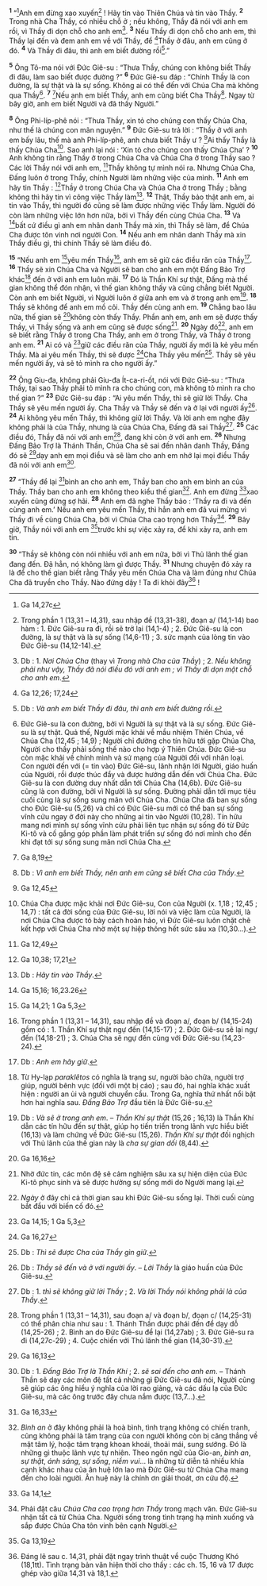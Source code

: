 <sup><b>1</b></sup> “[^1*]Anh em đừng xao xuyến[^1] ! Hãy tin vào Thiên Chúa và tin vào Thầy. <sup><b>2</b></sup> Trong nhà Cha Thầy, có nhiều chỗ ở ; nếu không, Thầy đã nói với anh em rồi, vì Thầy đi dọn chỗ cho anh em[^2]. <sup><b>3</b></sup> Nếu Thầy đi dọn chỗ cho anh em, thì Thầy lại đến và đem anh em về với Thầy, để [^2*]Thầy ở đâu, anh em cũng ở đó. <sup><b>4</b></sup> Và Thầy đi đâu, thì anh em biết đường rồi[^3].”

<sup><b>5</b></sup> Ông Tô-ma nói với Đức Giê-su : “Thưa Thầy, chúng con không biết Thầy đi đâu, làm sao biết được đường ?” <sup><b>6</b></sup> Đức Giê-su đáp : “Chính Thầy là con đường, là sự thật và là sự sống. Không ai có thể đến với Chúa Cha mà không qua Thầy[^4]. <sup><b>7</b></sup> [^3*]Nếu anh em biết Thầy, anh em cũng biết Cha Thầy[^5]. Ngay từ bây giờ, anh em biết Người và đã thấy Người.”

<sup><b>8</b></sup> Ông Phi-líp-phê nói : “Thưa Thầy, xin tỏ cho chúng con thấy Chúa Cha, như thế là chúng con mãn nguyện.” <sup><b>9</b></sup> Đức Giê-su trả lời : “Thầy ở với anh em bấy lâu, thế mà anh Phi-líp-phê, anh chưa biết Thầy ư ? [^4*]Ai thấy Thầy là thấy Chúa Cha[^6]. Sao anh lại nói : ‘Xin tỏ cho chúng con thấy Chúa Cha’ ? <sup><b>10</b></sup> Anh không tin rằng Thầy ở trong Chúa Cha và Chúa Cha ở trong Thầy sao ? Các lời Thầy nói với anh em, [^5*]Thầy không tự mình nói ra. Nhưng Chúa Cha, Đấng luôn ở trong Thầy, chính Người làm những việc của mình. <sup><b>11</b></sup> Anh em hãy tin Thầy : [^6*]Thầy ở trong Chúa Cha và Chúa Cha ở trong Thầy ; bằng không thì hãy tin vì công việc Thầy làm[^7]. <sup><b>12</b></sup> Thật, Thầy bảo thật anh em, ai tin vào Thầy, thì người đó cũng sẽ làm được những việc Thầy làm. Người đó còn làm những việc lớn hơn nữa, bởi vì Thầy đến cùng Chúa Cha. <sup><b>13</b></sup> Và [^7*]bất cứ điều gì anh em nhân danh Thầy mà xin, thì Thầy sẽ làm, để Chúa Cha được tôn vinh nơi người Con. <sup><b>14</b></sup> Nếu anh em nhân danh Thầy mà xin Thầy điều gì, thì chính Thầy sẽ làm điều đó.

<sup><b>15</b></sup> “Nếu anh em [^8*]yêu mến Thầy[^8], anh em sẽ giữ các điều răn của Thầy[^9]. <sup><b>16</b></sup> Thầy sẽ xin Chúa Cha và Người sẽ ban cho anh em một Đấng Bảo Trợ khác[^10] đến ở với anh em luôn mãi. <sup><b>17</b></sup> Đó là Thần Khí sự thật, Đấng mà thế gian không thể đón nhận, vì thế gian không thấy và cũng chẳng biết Người. Còn anh em biết Người, vì Người luôn ở giữa anh em và ở trong anh em[^11]. <sup><b>18</b></sup> Thầy sẽ không để anh em mồ côi. Thầy đến cùng anh em. <sup><b>19</b></sup> Chẳng bao lâu nữa, thế gian sẽ [^9*]không còn thấy Thầy. Phần anh em, anh em sẽ được thấy Thầy, vì Thầy sống và anh em cũng sẽ được sống[^12]. <sup><b>20</b></sup> Ngày đó[^13], anh em sẽ biết rằng Thầy ở trong Cha Thầy, anh em ở trong Thầy, và Thầy ở trong anh em. <sup><b>21</b></sup> Ai có và [^10*]giữ các điều răn của Thầy, người ấy mới là kẻ yêu mến Thầy. Mà ai yêu mến Thầy, thì sẽ được [^11*]Cha Thầy yêu mến[^14]. Thầy sẽ yêu mến người ấy, và sẽ tỏ mình ra cho người ấy.”

<sup><b>22</b></sup> Ông Giu-đa, không phải Giu-đa Ít-ca-ri-ốt, nói với Đức Giê-su : “Thưa Thầy, tại sao Thầy phải tỏ mình ra cho chúng con, mà không tỏ mình ra cho thế gian ?” <sup><b>23</b></sup> Đức Giê-su đáp : “Ai yêu mến Thầy, thì sẽ giữ lời Thầy. Cha Thầy sẽ yêu mến người ấy. Cha Thầy và Thầy sẽ đến và ở lại với người ấy[^15]. <sup><b>24</b></sup> Ai không yêu mến Thầy, thì không giữ lời Thầy. Và lời anh em nghe đây không phải là của Thầy, nhưng là của Chúa Cha, Đấng đã sai Thầy[^16]. <sup><b>25</b></sup> Các điều đó, Thầy đã nói với anh em[^17], đang khi còn ở với anh em. <sup><b>26</b></sup> Nhưng Đấng Bảo Trợ là Thánh Thần, Chúa Cha sẽ sai đến nhân danh Thầy, Đấng đó sẽ [^12*]dạy anh em mọi điều và sẽ làm cho anh em nhớ lại mọi điều Thầy đã nói với anh em[^18].

<sup><b>27</b></sup> “Thầy để lại [^13*]bình an cho anh em, Thầy ban cho anh em bình an của Thầy. Thầy ban cho anh em không theo kiểu thế gian[^19]. Anh em đừng [^14*]xao xuyến cũng đừng sợ hãi. <sup><b>28</b></sup> Anh em đã nghe Thầy bảo : ‘Thầy ra đi và đến cùng anh em.’ Nếu anh em yêu mến Thầy, thì hẳn anh em đã vui mừng vì Thầy đi về cùng Chúa Cha, bởi vì Chúa Cha cao trọng hơn Thầy[^20]. <sup><b>29</b></sup> Bây giờ, Thầy nói với anh em [^15*]trước khi sự việc xảy ra, để khi xảy ra, anh em tin.

<sup><b>30</b></sup> “Thầy sẽ không còn nói nhiều với anh em nữa, bởi vì Thủ lãnh thế gian đang đến. Đã hẳn, nó không làm gì được Thầy. <sup><b>31</b></sup> Nhưng chuyện đó xảy ra là để cho thế gian biết rằng Thầy yêu mến Chúa Cha và làm đúng như Chúa Cha đã truyền cho Thầy. Nào đứng dậy ! Ta đi khỏi đây[^21] !

[^1]: Trong phần 1 (13,31 – l4,31), sau nhập đề (13,31-38), đoạn a/ (14,1-14) bao hàm : 1. Đức Giê-su ra đi, rồi sẽ trở lại (14,1-4) ; 2. Đức Giê-su là con đường, là sự thật và là sự sống (14,6-11) ; 3. sức mạnh của lòng tin vào Đức Giê-su (14,12-14).
[^2]: Db : 1. <i>Nơi Chúa Cha</i> (thay vì <i>Trong nhà Cha của Thầy</i>) ; 2. <i>Nếu không phải như vậy, Thầy đã nói điều đó với anh em ; vì Thầy đi dọn một chỗ cho anh em</i>.
[^3]: Db : <i>Và anh em biết Thầy đi đâu, thì anh em biết đường rồi</i>.
[^4]: Đức Giê-su là con đường, bởi vì Người là sự thật và là sự sống. Đức Giê-su là sự thật. Quả thế, Người mặc khải về mầu nhiệm Thiên Chúa, về Chúa Cha (12,45 ; 14,9) ; Người chỉ đường cho tín hữu tới gặp Chúa Cha, Người cho thấy phải sống thế nào cho hợp ý Thiên Chúa. Đức Giê-su còn mặc khải về chính mình và sứ mạng của Người đối với nhân loại. Con người đến với (= tin vào) Đức Giê-su, lãnh nhận lời Người, giáo huấn của Người, rồi được thúc đẩy và được hướng dẫn đến với Chúa Cha. Đức Giê-su là con đường duy nhất dẫn tới Chúa Cha (14,6b). Đức Giê-su cũng là con đường, bởi vì Người là sự sống. Đường phải dẫn tới mục tiêu cuối cùng là sự sống sung mãn với Chúa Cha. Chúa Cha đã ban sự sống cho Đức Giê-su (5,26) và chỉ có Đức Giê-su mới có thể ban sự sống vĩnh cửu ngay ở đời này cho những ai tin vào Người (10,28). Tín hữu mang nơi mình sự sống vĩnh cửu phải liên tục nhận sự sống đó từ Đức Ki-tô và cố gắng góp phần làm phát triển sự sống đó nơi mình cho đến khi đạt tới sự sống sung mãn nơi Chúa Cha.
[^5]: Db : <i>Vì anh em biết Thầy, nên anh em cũng sẽ biết Cha của Thầy</i>.
[^6]: Chúa Cha được mặc khải nơi Đức Giê-su, Con của Người (x. 1,18 ; 12,45 ; 14,7) : tất cả đời sống của Đức Giê-su, lời nói và việc làm của Người, là nơi Chúa Cha được tỏ bày cách hoàn hảo, vì Đức Giê-su luôn chặt chẽ kết hợp với Chúa Cha nhờ một sự hiệp thông hết sức sâu xa (10,30...).
[^7]: Db : <i>Hãy tin vào Thầy</i>.
[^8]: Trong phần 1 (13,31 – 14,31), sau nhập đề và đoạn a/, đoạn b/ (14,15-24) gồm có : 1. Thần Khí sự thật ngự đến (14,15-17) ; 2. Đức Giê-su sẽ lại ngự đến (14,18-21) ; 3. Chúa Cha sẽ ngự đến cùng với Đức Giê-su (14,23-24).
[^9]: Db : <i>Anh em hãy giữ</i>.
[^10]: Từ Hy-lạp <i>paraklêtos</i> có nghĩa là trạng sư, người bào chữa, người trợ giúp, người bênh vực (đối với một bị cáo) ; sau đó, hai nghĩa khác xuất hiện : người an ủi và người chuyển cầu. Trong Ga, nghĩa thứ nhất nổi bật hơn hai nghĩa sau. <i>Đấng Bảo Trợ</i> đầu tiên là Đức Giê-su.
[^11]: Db : <i>Và sẽ ở trong anh em</i>. – <i>Thần Khí sự thật</i> (15,26 ; 16,13) là Thần Khí dẫn các tín hữu đến sự thật, giúp họ tiến triển trong lãnh vực hiểu biết (16,13) và làm chứng về Đức Giê-su (15,26). <i>Thần Khí sự thật</i> đối nghịch với Thủ lãnh của thế gian này là <i>cha sự gian dối</i> (8,44).
[^12]: Nhờ đức tin, các môn đệ sẽ cảm nghiệm sâu xa sự hiện diện của Đức Ki-tô phục sinh và sẽ được hưởng sự sống mới do Người mang lại.
[^13]: <i>Ngày</i> ở đây chỉ cả thời gian sau khi Đức Giê-su sống lại. Thời cuối cùng bắt đầu với biến cố đó.
[^14]: Db : <i>Thì sẽ được Cha của Thầy gìn giữ</i>.
[^15]: Db : <i>Thầy sẽ đến và ở với người ấy</i>. – <i>Lời Thầy</i> là giáo huấn của Đức Giê-su.
[^16]: Db : 1. <i>thì sẽ không giữ lời Thầy</i> ; 2. <i>Và lời Thầy nói không phải là của Thầy</i>.
[^17]: Trong phần 1 (13,31 – 14,31), sau đoạn a/ và đoạn b/, đoạn c/ (14,25-31) có thể phân chia như sau : 1. Thánh Thần được phái đến để dạy dỗ (14,25-26) ; 2. Bình an do Đức Giê-su để lại (14,27ab) ; 3. Đức Giê-su ra đi (14,27c-29) ; 4. Cuộc chiến với Thủ lãnh thế gian (14,30-31).
[^18]: Db : 1. <i>Đấng Bảo Trợ là Thần Khí</i> ; 2. <i>sẽ sai đến cho anh em</i>. – Thánh Thần sẽ dạy các môn đệ tất cả những gì Đức Giê-su đã nói, Người cũng sẽ giúp các ông hiểu ý nghĩa của lời rao giảng, và các dấu lạ của Đức Giê-su, mà các ông trước đây chưa nắm được (13,7...).
[^19]: <i>Bình an</i> ở đây không phải là hoà bình, tình trạng không có chiến tranh, cũng không phải là tâm trạng của con người không còn bị căng thẳng về mặt tâm lý, hoặc tâm trạng khoan khoái, thoải mái, sung sướng. Đó là những gì thuộc lãnh vực tự nhiên. Theo ngôn ngữ của Gio-an, <i>bình an</i>, <i>sự thật</i>, <i>ánh sáng</i>, <i>sự sống</i>, <i>niềm vui</i>... là những từ diễn tả nhiều khía cạnh khác nhau của ân huệ lớn lao mà Đức Giê-su từ Chúa Cha mang đến cho loài người. Ân huệ này là chính ơn giải thoát, ơn cứu độ.
[^20]: Phải đặt câu <i>Chúa Cha cao trọng hơn Thầy</i> trong mạch văn. Đức Giê-su nhận tất cả từ Chúa Cha. Người sống trong tình trạng hạ mình xuống và sắp được Chúa Cha tôn vinh bên cạnh Người.
[^21]: Đáng lẽ sau c. 14,31, phải đặt ngay trình thuật về cuộc Thương Khó (18,1tt). Tình trạng bản văn hiện thời cho thấy : các ch. 15, 16 và 17 được ghép vào giữa 14,31 và 18,1.
[^1*]: Ga 14,27c
[^2*]: Ga 12,26; 17,24
[^3*]: Ga 8,19
[^4*]: Ga 12,45
[^5*]: Ga 12,49
[^6*]: Ga 10,38; 17,21
[^7*]: Ga 15,16; 16,23.26
[^8*]: Ga 14,21; 1 Ga 5,3
[^9*]: Ga 16,16
[^10*]: Ga 14,15; 1 Ga 5,3
[^11*]: Ga 16,27
[^12*]: Ga 16,13
[^13*]: Ga 16,33
[^14*]: Ga 14,1
[^15*]: Ga 13,19
